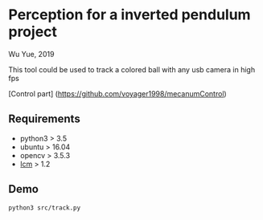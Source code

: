 # Perception for a inverted pendulum project
Wu Yue, 2019

This tool could be used to track a colored ball with any usb camera in high fps


[Control part] (https://github.com/voyager1998/mecanumControl)

## Requirements
- python3 > 3.5
- ubuntu > 16.04
- opencv > 3.5.3
- [lcm](https://lcm-proj.github.io/) > 1.2

## Demo
```
python3 src/track.py
```
